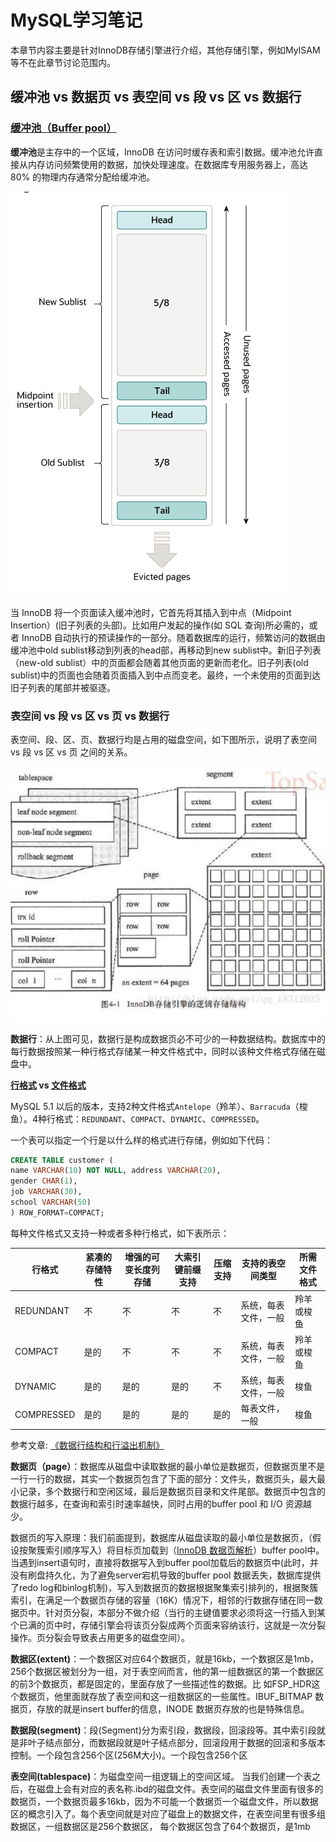 # MySQL学习笔记 

本章节内容主要是针对InnoDB存储引擎进行介绍，其他存储引擎，例如MyISAM等不在此章节讨论范围内。

## 缓冲池 vs 数据页 vs 表空间 vs 段 vs 区 vs 数据行

### [缓冲池（Buffer pool）](https://dev.mysql.com/doc/refman/5.7/en/innodb-buffer-pool.html)

**缓冲池**是主存中的一个区域，InnoDB 在访问时缓存表和索引数据。缓冲池允许直接从内存访问频繁使用的数据，加快处理速度。在数据库专用服务器上，高达80% 的物理内存通常分配给缓冲池。

![](./innodb-buffer-pool-list.png)

当 InnoDB 将一个页面读入缓冲池时，它首先将其插入到中点（Midpoint Insertion）(旧子列表的头部)。比如用户发起的操作(如 SQL 查询)所必需的，或者 InnoDB 自动执行的预读操作的一部分。随着数据库的运行，频繁访问的数据由缓冲池中old sublist移动到列表的head部，再移动到new sublist中。新旧子列表（new-old sublist）中的页面都会随着其他页面的更新而老化。旧子列表(old sublist)中的页面也会随着页面插入到中点而变老。最终，一个未使用的页面到达旧子列表的尾部并被驱逐。


### 表空间 vs 段 vs 区 vs 页 vs 数据行

表空间、段、区、页、数据行均是占用的磁盘空间，如下图所示，说明了表空间 vs 段 vs 区 vs 页 之间的关系。

![表空间、段、区、页、数据行](./4183291211-3b3d40e37b3967ab_fix732.png)


**数据行**：从上图可见，数据行是构成数据页必不可少的一种数据结构。数据库中的每行数据按照某一种行格式存储某一种文件格式中，同时以该种文件格式存储在磁盘中。

**[行格式](https://dev.mysql.com/doc/refman/5.7/en/innodb-row-format.html) vs [文件格式](https://dev.mysql.com/doc/refman/5.7/en/innodb-file-format.html)**

MySQL 5.1 以后的版本，支持2种文件格式`Antelope`（羚羊）、`Barracuda`（梭鱼）。4种行格式：`REDUNDANT`、`COMPACT`、`DYNAMIC`、`COMPRESSED`。

一个表可以指定一个行是以什么样的格式进行存储，例如如下代码：

```sql
CREATE TABLE customer (
name VARCHAR(10) NOT NULL, address VARCHAR(20),
gender CHAR(1),
job VARCHAR(30),
school VARCHAR(50)
) ROW_FORMAT=COMPACT;
```

每种文件格式又支持一种或者多种行格式，如下表所示：

|行格式	|紧凑的存储特性	|增强的可变长度列存储	|大索引键前缀支持|	压缩支持|	支持的表空间类型|	所需文件格式|
|-----|-----|-----|-----|-----|-----|-----|
|REDUNDANT|	不|	不|	不|	不|	系统，每表文件，一般|	羚羊或梭鱼|
|COMPACT|	是的|	不|	不	|不|	系统，每表文件，一般	|羚羊或梭鱼|
|DYNAMIC|	是的|	是的|	是的|	不|	系统，每表文件，一般|	梭鱼|
|COMPRESSED|	是的|	是的|	是的|	是的|	每表文件，一般|	梭鱼|

参考文章: [《数据行结构和行溢出机制》](https://alsritter.icu/posts/d2ad62f9/)

**数据页（page）**：数据库从磁盘中读取数据的最小单位是数据页，但数据页里不是一行一行的数据，其实一个数据页包含了下面的部分：文件头，数据页头，最大最小记录，多个数据行和空闲区域，最后是数据页目录和文件尾部。数据页中包含的数据行越多，在查询和索引时速率越快，同时占用的buffer pool 和 I/O 资源越少。

数据页的写入原理：我们前面提到，数据库从磁盘读取的最小单位是数据页，（假设按聚簇索引顺序写入）将目标页加载到（[InnoDB 数据页解析](http://mysql.taobao.org/monthly/2018/04/03/)）buffer pool中。当遇到insert语句时，直接将数据写入到buffer pool加载后的数据页中(此时，并没有刷盘持久化，为了避免server宕机导致的buffer pool 数据丢失，数据库提供了redo log和binlog机制)，写入到数据页的数据根据聚集索引排列的，根据聚簇索引，在满足一个数据页存储的容量（16K）情况下，相邻的行数据存储在同一数据页中。针对页分裂，本部分不做介绍（当行的主键值要求必须将这一行插入到某个已满的页中时，存储引擎会将该页分裂成两个页面来容纳该行，这就是一次分裂操作。页分裂会导致表占用更多的磁盘空间）。


**数据区(extent)**：一个数据区对应64个数据页，就是16kb，一个数据区是1mb，256个数据区被划分为一组，对于表空间而言，他的第一组数据区的第一个数据区的前3个数据页，都是固定的，里面存放了一些描述性的数据。比 如FSP_HDR这个数据页，他里面就存放了表空间和这一组数据区的一些属性。IBUF_BITMAP 数据页，存放的就是insert buffer的信息，INODE 数据页存放的也是特殊信息。

**数据段(segment)**：段(Segment)分为索引段，数据段，回滚段等。其中索引段就是非叶子结点部分，而数据段就是叶子结点部分，回滚段用于数据的回滚和多版本控制。一个段包含256个区(256M大小)。​ 一个段包含256个区

**表空间(tablespace)**：为磁盘空间一组逻辑上的空间区域。 当我们创建一个表之后，在磁盘上会有对应的表名称.ibd的磁盘文件。表空间的磁盘文件里面有很多的数据页，一个数据页最多16kb，因为不可能一个数据页一个磁盘文件，所以数据区的概念引入了。每个表空间就是对应了磁盘上的数据文件，在表空间里有很多组数据区，一组数据区是256个数据区， 每个数据区包含了64个数据页，是1mb  

